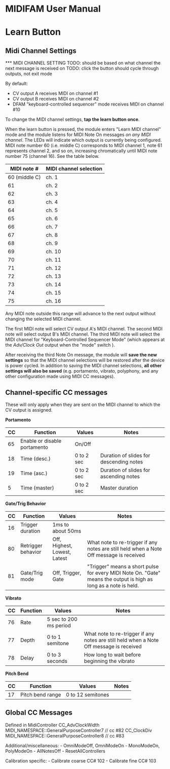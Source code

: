 MIDIFAM User Manual
===================


# Learn Button

## Midi Channel Settings

*** MIDI CHANNEL SETTING
TODO: should be based on what channel the next message is received on
TODO: click the button should cycle through outputs, not exit mode



By default:
- CV output A receives MIDI on channel #1
- CV output B receives MIDI on channel #2
- DFAM "keyboard-controlled sequencer" mode receives MIDI on channel #10

To change the MIDI channel settings, **tap the learn button once**.

When the learn button is pressed, the module enters "Learn MIDI channel" mode and the module listens for MIDI Note On messages *on any MIDI channel*. The LEDs will indicate which output is currently being configured. MIDI note number 60 (i.e. middle C) corresponds to MIDI channel 1, note 61 represents channel 2, and so on, increasing
chromatically until MIDI note number 75 (channel 16). See the table below.

| MIDI note # | MIDI channel selection |
| -----------   | ----------------- |
| 60 (middle C) | ch. 1 |
| 61          | ch. 2 |
| 62          | ch. 3 |
| 63          | ch. 4 |
| 64          | ch. 5 |
| 65          | ch. 6 |
| 66          | ch. 7 |
| 67          | ch. 8 |
| 68          | ch. 9 |
| 69          | ch. 10 |
| 70          | ch. 11 |
| 71          | ch. 12 |
| 72          | ch. 13 |
| 73          | ch. 14 |
| 74          | ch. 15 |
| 75          | ch. 16 |

Any MIDI note outside this range will advance to the next output without changing the selected MIDI channel.

The first MIDI note will select CV output A's MIDI channel.
The second MIDI note will select output B's MIDI channel.
The third MIDI note will select the MIDI channel for "Keyboard-Controlled Sequencer Mode" (which appears at the *Adv/Clock Out* output when the "mode" switch ).

After receiving the third Note On message, the module will **save the new settings** so that the MIDI channel
selections will be restored after the device is power cycled. In addition to saving the MIDI channel selections, **all other settings will also be saved** (e.g. portamento, vibrato, polyphony, and any other configuration made using MIDI CC messages).

## Channel-specific CC messages

These will only apply when they are sent on the MIDI channel to which the CV output is assigned.

**Portamento**

|CC | Function           | Values                         | Notes |
|---|--------------------|--------------------------------|-------|
|65  |   Enable or disable portamento | On/Off | |
|18	|   Time (desc.) | 0 to 2 sec | Duration of slides for descending notes |
|19	|   Time (asc.) | 0 to 2 sec |  Duration of slides for ascending notes |
|5	|   Time (master) | 0 to 2 sec | Master duration  |


**Gate/Trig Behavior**

|CC | Function           | Values                         | Notes |
|---|--------------------|--------------------------------|--------- |
|16 | Trigger duration   | 1ms to about 50ms              | |
|80 | Retrigger behavior | Off, Highest, Lowest, Latest   | What note to re-trigger if any notes are still held when a Note Off message is received |
|81 | Gate/Trig mode     | Off, Trigger, Gate             | "Trigger" means a short pulse for every MIDI Note On. "Gate" means the output is high as long as a note is held. |


**Vibrato**

|CC | Function       | Values                         | Notes|
|---|----------------|--------------------------------|-------------|
|76 | Rate           | 5 sec to 200 ms period    |  |
|77 | Depth          | 0 to 1 semitone           | What note to re-trigger if any notes are still held when a Note Off message is received|
|78 | Delay          | 0 to 3 seconds            | How long to wait before beginning the vibrato|

**Pitch Bend**


|CC | Function       | Values                         | Notes|
|---|----------------|--------------------------------|-------------|
|17 | Pitch bend range           | 0 to 12 semitones   |  | 


## Global CC Messages

Defined in MidiController
    CC_AdvClockWidth  MIDI_NAMESPACE::GeneralPurposeController7 // cc #82
    CC_ClockDiv		  MIDI_NAMESPACE::GeneralPurposeController8 // cc #83


Additional/miscellaneous:
    - OmniModeOff, OmniModeOn
    - MonoModeOn, PolyModeOn
    - AllNotesOff
    - ResetAllControllers

Calibration specific:
    - Calibrate coarse      CC# 102
    - Calibrate fine        CC# 103